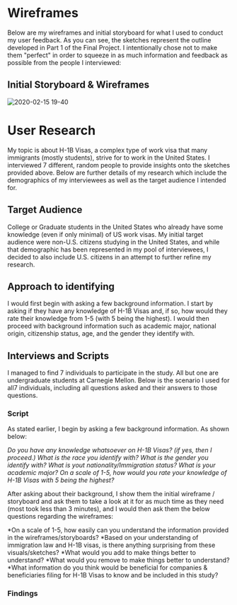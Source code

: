 # Wireframes

Below are my wireframes and initial storyboard for what I used to conduct my user feedback. As you can see, the sketches represent the outline developed in Part 1 of the Final Project. I intentionally chose not to make them "perfect" in order to squeeze in as much information and feedback as possible from the people I interviewed:

## Initial Storyboard & Wireframes

![2020-02-15 19-40](https://user-images.githubusercontent.com/60077122/74621238-3b9eb100-510a-11ea-90a2-416a7b9ab045.jpeg)


# User Research

My topic is about H-1B Visas, a complex type of work visa that many immigrants (mostly students), strive for to work in the United States. I interviewed 7 different, random people to provide insights onto the sketches provided above. Below are further details of my research which include the demographics of my interviewees as well as the target audience I intended for.

## Target Audience

College or Graduate students in the United States who already have some knowledge (even if only minimal) of US work visas. My initial target audience were non-U.S. citizens studying in the United States, and while that demographic has been represented in my pool of interviewees, I decided to also include U.S. citizens in an attempt to further refine my research.

## Approach to identifying

I would first begin with asking a few background information. I start by asking if they have any knowledge of H-1B Visas and, if so, how would they rate their knowledge from 1-5 (with 5 being the highest). I would then proceed with background information such as academic major, national origin, citizenship status, age, and the gender they identify with.

## Interviews and Scripts

I managed to find 7 individuals to participate in the study. All but one are undergraduate students at Carnegie Mellon. Below is the scenario I used for all7 individuals, including all questions asked and their answers to those questions.

### Script

As stated earlier, I begin by asking a few background information. As shown below:

*_Do you have any knowledge whatsoever on H-1B Visas? (if yes, then I proceed.)_*
*_What is the race you identify with?_*
*_What is the gender you identify with?_*
*_What is yout nationality/Immigration status?_*
*_What is your academic major?_*
*_On a scale of 1-5, how would you rate your knowledge of H-1B Visas with 5 being the highest?_*

After asking about their background, I show them the initial wireframe / storyboard and ask them to take a look at it for as much time as they need (most took less than 3 minutes), and I would then ask them the below questions regarding the wireframes:

*On a scale of 1-5, how easily can you understand the information provided in the wireframes/storyboards?
*Based on your understanding of immigration law and H-1B visas, is there anything surprising from these visuals/sketches?
*What would you add to make things better to understand?
*What would you remove to make things better to understand?
*What information do you think would be beneficial for companies & beneficiaries filing for H-1B Visas to know and be included in this study?

### Findings




